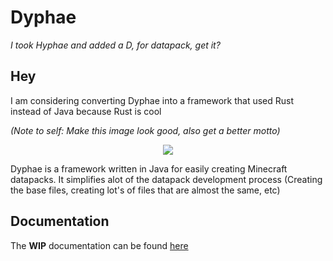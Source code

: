 # Dyphae
*I took Hyphae and added a D, for datapack, get it?*

## Hey
I am considering converting Dyphae into a framework that used Rust instead of Java because Rust is cool

*(Note to self: Make this image look good, also get a better motto)*
<p style="text-align:center;"><image src="https://github.com/Dyphae/Dyphae/blob/master/Images/DyLogo.png"></image></p>

Dyphae is a framework written in Java for easily creating Minecraft datapacks.
It simplifies alot of the datapack development process (Creating the base files, creating lot's of files that are almost the same, etc)

## Documentation
The **WIP** documentation can be found [here](https://dyphae.github.io/Documentation/)
